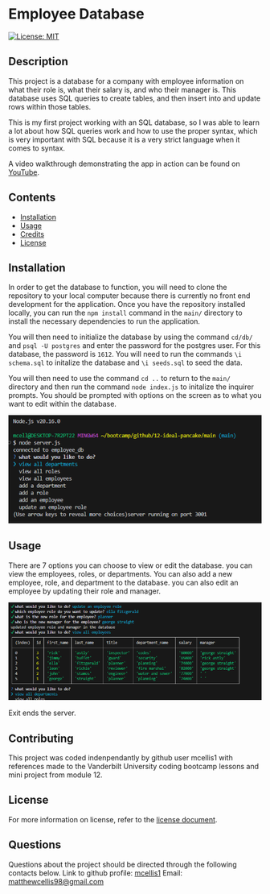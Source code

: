 # Employee Database
[![License: MIT](https://img.shields.io/badge/License-MIT-yellow.svg)](https://opensource.org/licenses/MIT)
  
## Description

This project is a database for a company with employee information on what their role is, what their salary is, and who their manager is. This database uses SQL queries to create tables, and then insert into and update rows within those tables.

This is my first project working with an SQL database, so I was able to learn a lot about how SQL queries work and how to use the proper syntax, which is very important with SQL because it is a very strict language when it comes to syntax.

A video walkthrough demonstrating the app in action can be found on [YouTube](https://youtu.be/Yjr97bihTsI).

## Contents

- [Installation](#installation)
- [Usage](#usage)
- [Credits](#contributing)
- [License](#license)

## Installation

In order to get the database to function, you will need to clone the repository to your local computer because there is currently no front end development for the application. Once you have the repository installed locally, you can run the `npm install` command in the `main/` directory to install the necessary dependencies to run the application.

You will then need to initialize the database by using the command `cd/db/` and `psql -U postgres` and enter the password for the postgres user. For this database, the password is `1612`. You will need to run the commands `\i schema.sql` to initalize the database and `\i seeds.sql` to seed the data.

You will then need to use the command `cd ..` to return to the `main/` directory and then run the command `node index.js` to initalize the inquirer prompts. You should be prompted with options on the screen as to what you want to edit within the database.

![an image of the initial command options for the database](./assets/node-init.png)

## Usage

There are 7 options you can choose to view or edit the database. you can view the employees, roles, or departments. You can also add a new employee, role, and department to the database. you can also edit an employee by updating their role and manager.

![an example of editing employee information in the database](./assets/example-edit.png)

Exit ends the server.

## Contributing

This project was coded indenpendantly by github user mcellis1 with references made to the Vanderbilt University coding bootcamp lessons and mini project from module 12.

## License

For more information on license, refer to the [license document](./LICENSE).

## Questions

Questions about the project should be directed through the following contacts below.
Link to github profile: [mcellis1](https://github.com/mcellis1)
Email: [matthewcellis98@gmail.com](mailto:matthewcellis98@gmail.com)

